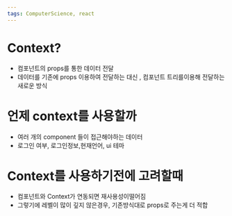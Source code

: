 ```yaml
---
tags: ComputerScience, react
---
```

# Context?

- 컴포넌트의 props를 통한 데이터 전달
- 데이터를 기존에 props 이용하여 전달하는 대신 , 컴포넌트 트리를이용해 전달하는 새로운 방식

# 언제 context를 사용할까
- 여러 개의 component 들이 접근해야하는 데이터
- 로그인 여부, 로그인정보,현재언어, ui 테마

# Context를 사용하기전에 고려할때

- 컴포넌트와 Context가 연동되면 재사용성이떨어짐
- 그렇기에 레벨이 많이 깊지 않은경우, 기존방식대로 props로 주는게 더 적합
